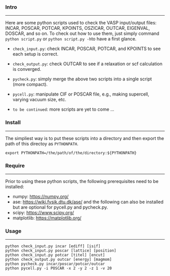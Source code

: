 ### Intro
---
Here are some python scripts used to check the VASP input/output files: INCAR, POSCAR, POTCAR, KPOINTS, OSZICAR, OUTCAR, EIGENVAL, DOSCAR, and so on. To check out how to use them, just simply command `python script.py` or `python script.py -h`to have a first glance.

- `check_input.py`: check INCAR, POSCAR, POTCAR, and KPOINTS to see each setup is correct.

- `check_output.py`: check OUTCAR to see if a relaxation or scf calculation is converged.

- `pycheck.py`: simply merge the above two scripts into a single script (more compact).

- `pycell.py`: manipulate CIF or POSCAR file, e.g., making supercell, varying vacuum size, etc.

- `to be continued`: more scripts are yet to come ...

### Install
---
The simpliest way is to put these scripts into a directory and then export the path of this directoy as `PYTHONPATH`.
```
export PYTHONPATH=/the/path/of/the/directory:${PYTHONPATH}
```

### Require
---
Prior to using these python scripts, the following prerequisites need to be installed:
- numpy: https://numpy.org/
- ase: https://wiki.fysik.dtu.dk/ase/
and the following can also be installed but are optional for pycell.py and pycheck.py.
- scipy: https://www.scipy.org/
- matplotlib: https://matplotlib.org/

### Usage
---
```
python check_input.py incar [ediff] [isif]
python check_input.py poscar [lattice] [position]
python check_input.py potcar [titel] [encut]
python check_output.py outcar [energy] [magmom]
python pycheck.py incar/poscar/potcar/outcar
python pycell.py -i POSCAR -x 2 -y 2 -z 1 -v 20
```
